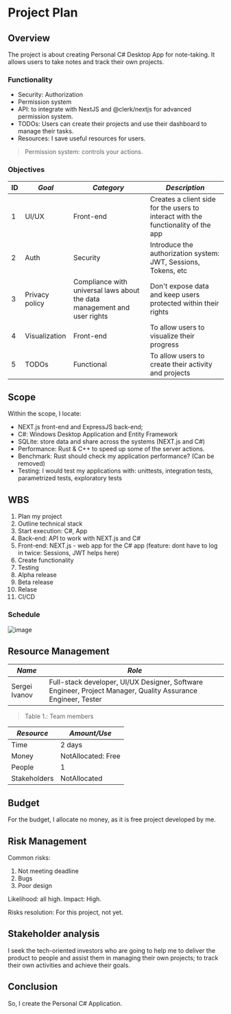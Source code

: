# Project Plan

## Overview

The project is about creating Personal C# Desktop App for note-taking. It
allows users to take notes and track their own projects. 

### Functionality

- Security: Authorization
- Permission system
- API: to integrate with NextJS and @clerk/nextjs for advanced permission system.
- TODOs: Users can create their projects and use their dashboard to manage their tasks.
- Resources: I save useful resources for users.

> Permission system: controls your actions.

### Objectives

| ID | *Goal* | *Category* | *Description* |
|----|---------|------------|---------------|
| 1  | UI/UX | Front-end | Creates a client side for the users to interact with the functionality of the app |
| 2  | Auth  | Security | Introduce the authorization system: JWT, Sessions, Tokens, etc |
| 3  | Privacy policy | Compliance with universal laws about the data management and user rights | Don't expose data and keep users protected within their rights |
| 4  | Visualization | Front-end | To allow users to visualize their progress |
| 5  | TODOs | Functional | To allow users to create their activity and projects |

## Scope

Within the scope, I locate:

- NEXT.js front-end and ExpressJS back-end;
- C#: Windows Desktop Application and Entity Framework
- SQLite: store data and share across the systems (NEXT.js and C#)
- Performance: Rust & C++ to speed up some of the server actions.
- Benchmark: Rust should check my application performance? (Can be removed)
- Testing: I would test my applications with: unittests, integration tests, parametrized tests, exploratory tests

## WBS

1. Plan my project
2. Outline technical stack
3. Start execution: C#, App
4. Back-end: API to work with NEXT.js and C#
5. Front-end: NEXT.js - web app for the C# app (feature: dont have to log in twice: Sessions, JWT helps here)
6. Create functionality
7. Testing
8. Alpha release
9. Beta release
10. Relase
11. CI/CD

### Schedule

![image](https://github.com/user-attachments/assets/f670faca-c8ea-432e-af10-e04834d5afda)

## Resource Management

| *Name* | *Role*|
|--------|-------|
| Sergei Ivanov | Full-stack developer, UI/UX Designer, Software Engineer, Project Manager, Quality Assurance Engineer, Tester |

> Table 1.: Team members

| *Resource* | *Amount/Use* |
|------------|--------------|
| Time       | 2 days       |
| Money      | NotAllocated: Free |
| People     | 1            |
| Stakeholders | NotAllocated |

## Budget

For the budget, I allocate no money, as it is free project developed by me.

## Risk Management

Common risks:

1. Not meeting deadline
2. Bugs
3. Poor design

Likelihood: all high. Impact: High. 

Risks resolution: For this project, not yet.

## Stakeholder analysis

I seek the tech-oriented investors who are going to help me to deliver the product to people and assist them in managing their own projects;
to track their own activities and achieve their goals.

## Conclusion

So, I create the Personal C# Application.
